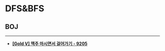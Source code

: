 # DFS&BFS

## BOJ

<hr>

- __[[Gold V] 맥주 마시면서 걸어가기 - 9205](https://github.com/byunghyunkim0/Algorithm/tree/main/DFS%26BFS/9205.%E2%80%85%EB%A7%A5%EC%A3%BC%E2%80%85%EB%A7%88%EC%8B%9C%EB%A9%B4%EC%84%9C%E2%80%85%EA%B1%B8%EC%96%B4%EA%B0%80%EA%B8%B0)__
